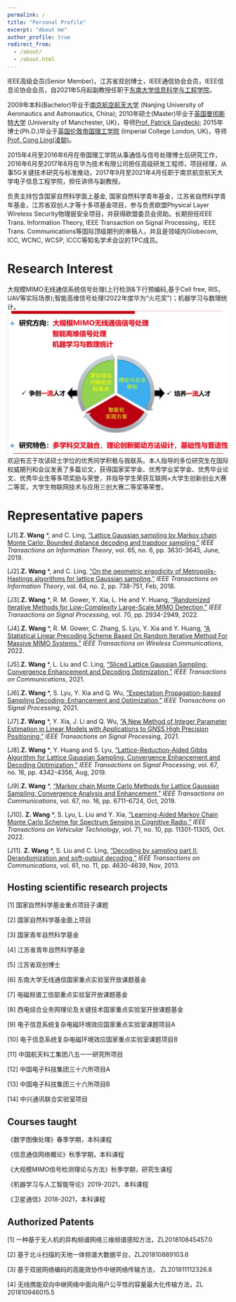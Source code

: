 ```yaml
---
permalink: /
title: "Personal Profile"
excerpt: "About me"
author_profile: true
redirect_from: 
  - /about/
  - /about.html
---
```


IEEE高级会员(Senior Member)，江苏省双创博士，IEEE通信协会会员，IEEE信息论协会会员，自2021年5月起副教授任职于[东南大学信息科学与工程学院](https://radio.seu.edu.cn/)。

2009年本科(Bachelor)毕业于[南京航空航天大学](https://www.nuaa.edu.cn/) (Nanjing University of Aeronautics and Astronautics, China); 2010年硕士(Master)毕业于[英国曼彻斯特大学](https://www.manchester.ac.uk/) (University of Manchester, UK)，导师[Prof. Patrick Gaydecki](https://personalpages.manchester.ac.uk/staff/patrick.gaydecki/); 2015年博士(Ph.D.)毕业于[英国伦敦帝国理工学院](https://www.imperial.ac.uk/) (Imperial College London, UK)，导师[Prof. Cong Ling(凌聪)](https://www.imperial.ac.uk/people/c.ling)。

2015年4月至2016年6月在帝国理工学院从事通信与信号处理博士后研究工作，2016年6月至2017年8月在华为技术有限公司担任高级研发工程师，项目经理，从事5G关键技术研究与标准推动，2017年9月至2021年4月任职于南京航空航天大学电子信息工程学院，担任讲师与副教授。

负责主持包含国家自然科学面上基金, 国家自然科学青年基金，江苏省自然科学青年基金，江苏省双创人才等十多项基金项目，参与负责欧盟Physical Layer Wireless Security物理层安全项目，并获得欧盟委员会资助。长期担任IEEE Trans. Information Theory, IEEE Transaction on Signal Processing，IEEE Trans. Communications等国际顶级期刊的审稿人，并且是领域内Globecom, ICC, WCNC, WCSP, ICCC等知名学术会议的TPC成员。

Research Interest
======
大规模MIMO无线通信系统信号处理(上行检测&下行预编码,基于Cell free, RIS，UAV等实际场景);智能高维信号处理(2022年度华为“火花奖”)；机器学习与数理统计。
![Editing a markdown file for a talk](/images/figure1.png)
欢迎有志于攻读硕士学位的优秀同学积极与我联系。本人指导的多位研究生在国际权威期刊和会议发表了多篇论文，获得国家奖学金、优秀学业奖学金、优秀毕业论文、优秀毕业生等多项奖励与荣誉，并指导学生荣获互联网+大学生创新创业大赛二等奖，大学生物联网技术与应用三创大赛二等奖等荣誉。


Representative papers
======
[J1].**Z. Wang** *, and C. Ling, [“Lattice Gaussian sampling by Markov chain Monte Carlo: Bounded distance decoding and trapdoor sampling,”](https://ieeexplore.ieee.org/abstract/document/8653323) _IEEE Transactions on Information Theory_, vol. 65, no. 6, pp. 3630-3645, June, 2019.

[J2].**Z. Wang** *, and C. Ling, [“On the geometric ergodicity of Metropolis-Hastings algorithms for lattice Gaussian sampling,”](https://ieeexplore.ieee.org/document/8013823) _IEEE Transactions on Information Theory_, vol. 64, no. 2, pp. 738-751, Feb, 2018.

[J3].**Z. Wang** *, R. M. Gower, Y. Xia, L. He and Y. Huang, [“Randomized Iterative Methods for Low-Complexity Large-Scale MIMO Detection,”](https://ieeexplore.ieee.org/document/9790338) _IEEE Transactions on Signal Processing_, vol. 70, pp. 2934-2949, 2022.

[J4].**Z. Wang** *, R. M. Gower, C. Zhang, S. Lyu, Y. Xia and Y. Huang, [“A Statistical Linear Precoding Scheme Based On Random Iterative Method For Massive MIMO Systems,”](https://ieeexplore.ieee.org/document/9801549) _IEEE Transactions on Wireless Communications_, 2022.

[J5].**Z. Wang** *, L. Liu and C. Ling, [“Sliced Lattice Gaussian Sampling: Convergence Enhancement and Decoding Optimization,”](https://ieeexplore.ieee.org/document/9249415) _IEEE Transactions on Communications_, 2021.

[J6].**Z. Wang** *, S. Lyu, Y. Xia and Q. Wu, [“Expectation Propagation-based Sampling Decoding: Enhancement and Optimization,”](https://ieeexplore.ieee.org/document/9271911) _IEEE Transactions on Signal Processing_, 2021.

[J7].**Z. Wang** *, Y. Xia, J. Li and Q. Wu, [“A New Method of Integer Parameter Estimation in Linear Models with Applications to GNSS High Precision Positioning,”](https://ieeexplore.ieee.org/document/9502510) _IEEE Transactions on Signal Processing_, 2021.

[J8].**Z. Wang** *, Y. Huang and S. Lyu, [“Lattice-Reduction-Aided Gibbs Algorithm for Lattice Gaussian Sampling: Convergence Enhancement and Decoding Optimization,”](https://ieeexplore.ieee.org/document/8768220) _IEEE Transactions on Signal Processing_, vol. 67, no. 16, pp. 4342-4356, Aug, 2019.

[J9].**Z. Wang** *, [“Markov chain Monte Carlo Methods for Lattice Gaussian Sampling: Convergence Analysis and Enhancement,”](https://ieeexplore.ieee.org/document/8753603) _IEEE Transactions on Communications_, vol. 67, no. 16, pp. 6711-6724, Oct, 2019.

[J10]. **Z. Wang** *, S. Lyu, L. Liu and Y. Xia, [“Learning-Aided Markov Chain Monte Carlo Scheme for Spectrum Sensing in Cognitive Radio,”](https://ieeexplore.ieee.org/document/9798886) _IEEE Transactions on Vehicular Technology_, vol. 71, no. 10, pp. 11301-11305, Oct. 2022.

[J11]. **Z. Wang** *, S. Liu and C. Ling, [“Decoding by sampling part II: Derandomization and soft-output decoding,”](https://ieeexplore.ieee.org/document/6648351) _IEEE Transactions on Communications_, vol. 61, no. 11, pp. 4630-4639, Nov, 2013.

Hosting scientific research projects
------
[1] 国家自然科学基金重点项目子课题

[2] 国家自然科学基金面上项目

[3] 国家青年自然科学基金

[4] 江苏省青年自然科学基金

[5] 江苏省双创博士

[6] 东南大学无线通信国家重点实验室开放课题基金

[7] 电磁频谱工信部重点实验室开放课题基金

[8] 西电综合业务网理论及关键技术国家重点实验室开放课题基金

[9] 电子信息系统复杂电磁环境效应国家重点实验室课题项目A

[10] 电子信息系统复杂电磁环境效应国家重点实验室课题项目B

[11] 中国航天科工集团八五一一研究所项目

[12] 中国电子科技集团三十六所项目A

[13] 中国电子科技集团三十六所项目B

[14] 中兴通讯联合实验室项目



Courses taught
------
《数字图像处理》春季学期，本科课程

《信息通信网络概论》秋季学期，本科课程

《大规模MIMO信号检测理论与方法》秋季学期，研究生课程

《机器学习与人工智能导论》2019-2021，本科课程

《卫星通信》2018-2021，本科课程


Authorized Patents
------
[1] 一种基于无人机的异构频谱网络三维频谱感知方法，ZL201810845457.0

[2] 基于北斗扫描的天地一体频谱大数据平台，ZL201810889103.6

[3] 基于双层网络编码的高能效协作中继网络传输方法， ZL201811112326.8

[4] 无线携能双向中继网络中面向用户公平性的容量最大化传输方法，ZL 201810946015.5
